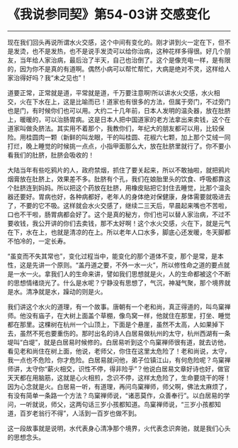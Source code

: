 # 《我说参同契》第54-03讲 交感变化

------

现在我们回头再说所谓水火交感，这个中间有变化的。刚才讲到火一定在下，但不是发烫，也不是发热，也不是说手发烫可以给你治病，这种花样多得很。好几个朋友，当年给人家治病，最后治了半天，自己也治倒了。这个是像充电一样，是有限的，因为你不是真的有道啊。偶然小病可以帮忙帮忙，大病是绝对不灵，这样给人家治得好吗？我“未之见也”！

道要正常，正常就是道，平常就是道，千万要注意啊!所以讲水火交感，水火相交，火在下水在上，这是比喻而已！道家也有很多的方法，但属于旁门，不过旁门也是门，有时候你们也可以用。大约二十几年前，日本人发明的温灸器，放在肚脐上，暖暖的，可以治肠胃病。这是日本人把中国道家的老方法拿出来卖钱，这个在道家叫做灸脐法。其实用不着那个，我教你们，年纪大的朋友都可以用，比较保险。用桂圆肉一颗（新鲜的叫龙眼，干的叫桂圆、花椒六七颗，加上那个艾绒一同打烂，晚上睡觉的时候挑一点点，小指甲面那么大，放在肚脐里就行了。你不要小看我们的肚脐，肚脐会吸收的！

大陆当年有些吃鸦片的人，政府禁烟，抓住了要关起来，所以不敢抽啦，就把鸦片烟膏放在肚脐上，效果差不多。肚脐有个孔，我们在娘胎里头的饮食、呼吸都靠这个肚脐连到妈妈。所以把这个药放在肚脐，用橡皮贴把它封住去睡觉，比那个温灸器还要好。胃病也好，各种病都好，老年人的身体绝对保健康，身体需要就吸进去了，不要的它不吸。这样就会水火交感了，继续二三天后，早晨起来嘴也不苦啦，口也不干啦，肠胃病都会好了。这个是真的秘方，你们也可以替人家治病，不过不要收钱，我公开讲的你们去卖钱，那不太好啊！这个水火交感，火在下，就是元气在下，水在上，也就是清凉的在上。所以老年人口水多，脚底心还发暖，冬天脚都不怕冷的，一定长寿。

“虽变而不失其常也”，变化过程当中，能变化的那个道体不变，那个是常，是本性，这是先讲一个原则。“盖丹道之要，不外一水一火”，所以修性命之道的要点就是一水一火。拿我们人的生命来讲，譬如我们思想就是火，人的生命都被这个不断的思想情绪烧光了。什么是水呢？宁静没有思想了，气沉，神凝气聚，那个境界就是水。清净就是水，躁动的则是火。

我们讲这个水火的道理，有一个故事。唐朝有一个老和尚，真正得道的，叫鸟窠禅师。他没有庙子，在大树上面盖个草棚，像鸟窝一样，他就住在那里，打坐、睡觉都在那里。这棵树在杭州一个山顶上，下面是个悬崖，虽然不太高，人如果掉下去，虽然不死也要重伤的。那时出名的诗人白居易做杭州的太守，杭州西湖有一条堤叫“白堤”，就是白居易时候修的。白居易听到这个鸟窠禅师很有道，就去访他，看见老和尚住在树上面，他说，老师父，你住在这里太危险了！老和尚说，太守，我一点也不危险，你才危险。白居易就问他，弟子位镇江山，有何危险呢？鸟窠禅师讲，太守你“薪火相交，识性不停，得非险乎”？他说白居易文章好诗也好，做官天天都在用脑筋，这就是心火相煎，念识不停，这样太危险了，生命要烧干的呀！因为心念就是火。白居易一听，有道理，再问鸟窠禅师，师父啊，佛法太麻烦了，有没有简单一条路一个方法？鸟窠禅师说，“诸恶莫作，众善奉行”。以白居易的学问，一听就说，师父，这两句话三岁小孩都知道。鸟窠禅师说，“三岁小孩都知道，百岁老翁行不得”，人活到一百岁也做不到。

这一段故事就是说明，水代表身心清净那个境界，火代表念识奔驰，就是我们心头的思想念头。